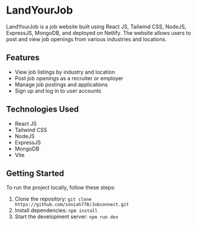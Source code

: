 # LandYourJob

LandYourJob is a job website built using React JS, Tailwind CSS, NodeJS, ExpressJS, MongoDB, and deployed on Netlify. The website allows users to post and view job openings from various industries and locations.

## Features

- View job listings by industry and location
- Post job openings as a recruiter or employer
- Manage job postings and applications
- Sign up and log in to user accounts

## Technologies Used

- React JS
- Tailwind CSS
- NodeJS
- ExpressJS
- MongoDB
- Vite

## Getting Started

To run the project locally, follow these steps:

1. Clone the repository: `git clone  https://github.com/soniah770/Jobconnect.git`
2. Install dependencies: `npm install`
3. Start the development server: `npm run dev`

